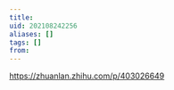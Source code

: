 ```yaml
---
title: 
uid: 202108242256
aliases: []
tags: []
from: 
---
```

https://zhuanlan.zhihu.com/p/403026649